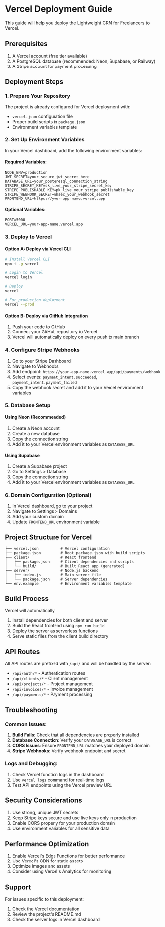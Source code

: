 # Vercel Deployment Guide

This guide will help you deploy the Lightweight CRM for Freelancers to Vercel.

## Prerequisites

1. A Vercel account (free tier available)
2. A PostgreSQL database (recommended: Neon, Supabase, or Railway)
3. A Stripe account for payment processing

## Deployment Steps

### 1. Prepare Your Repository

The project is already configured for Vercel deployment with:
- `vercel.json` configuration file
- Proper build scripts in `package.json`
- Environment variables template

### 2. Set Up Environment Variables

In your Vercel dashboard, add the following environment variables:

#### Required Variables:
```
NODE_ENV=production
JWT_SECRET=your_secure_jwt_secret_here
DATABASE_URL=your_postgresql_connection_string
STRIPE_SECRET_KEY=sk_live_your_stripe_secret_key
STRIPE_PUBLISHABLE_KEY=pk_live_your_stripe_publishable_key
STRIPE_WEBHOOK_SECRET=whsec_your_webhook_secret
FRONTEND_URL=https://your-app-name.vercel.app
```

#### Optional Variables:
```
PORT=5000
VERCEL_URL=your-app-name.vercel.app
```

### 3. Deploy to Vercel

#### Option A: Deploy via Vercel CLI
```bash
# Install Vercel CLI
npm i -g vercel

# Login to Vercel
vercel login

# Deploy
vercel

# For production deployment
vercel --prod
```

#### Option B: Deploy via GitHub Integration
1. Push your code to GitHub
2. Connect your GitHub repository to Vercel
3. Vercel will automatically deploy on every push to main branch

### 4. Configure Stripe Webhooks

1. Go to your Stripe Dashboard
2. Navigate to Webhooks
3. Add endpoint: `https://your-app-name.vercel.app/api/payments/webhook`
4. Select events: `payment_intent.succeeded`, `payment_intent.payment_failed`
5. Copy the webhook secret and add it to your Vercel environment variables

### 5. Database Setup

#### Using Neon (Recommended)
1. Create a Neon account
2. Create a new database
3. Copy the connection string
4. Add it to your Vercel environment variables as `DATABASE_URL`

#### Using Supabase
1. Create a Supabase project
2. Go to Settings > Database
3. Copy the connection string
4. Add it to your Vercel environment variables as `DATABASE_URL`

### 6. Domain Configuration (Optional)

1. In Vercel dashboard, go to your project
2. Navigate to Settings > Domains
3. Add your custom domain
4. Update `FRONTEND_URL` environment variable

## Project Structure for Vercel

```
├── vercel.json          # Vercel configuration
├── package.json         # Root package.json with build scripts
├── client/              # React frontend
│   ├── package.json     # Client dependencies and scripts
│   └── build/           # Built React app (generated)
├── server/              # Node.js backend
│   ├── index.js         # Main server file
│   └── package.json     # Server dependencies
└── env.example          # Environment variables template
```

## Build Process

Vercel will automatically:
1. Install dependencies for both client and server
2. Build the React frontend using `npm run build`
3. Deploy the server as serverless functions
4. Serve static files from the client build directory

## API Routes

All API routes are prefixed with `/api/` and will be handled by the server:
- `/api/auth/*` - Authentication routes
- `/api/clients/*` - Client management
- `/api/projects/*` - Project management
- `/api/invoices/*` - Invoice management
- `/api/payments/*` - Payment processing

## Troubleshooting

### Common Issues:

1. **Build Fails**: Check that all dependencies are properly installed
2. **Database Connection**: Verify your `DATABASE_URL` is correct
3. **CORS Issues**: Ensure `FRONTEND_URL` matches your deployed domain
4. **Stripe Webhooks**: Verify webhook endpoint and secret

### Logs and Debugging:

1. Check Vercel function logs in the dashboard
2. Use `vercel logs` command for real-time logs
3. Test API endpoints using the Vercel preview URL

## Security Considerations

1. Use strong, unique JWT secrets
2. Keep Stripe keys secure and use live keys only in production
3. Enable CORS properly for your production domain
4. Use environment variables for all sensitive data

## Performance Optimization

1. Enable Vercel's Edge Functions for better performance
2. Use Vercel's CDN for static assets
3. Optimize images and assets
4. Consider using Vercel's Analytics for monitoring

## Support

For issues specific to this deployment:
1. Check the Vercel documentation
2. Review the project's README.md
3. Check the server logs in Vercel dashboard

